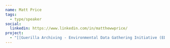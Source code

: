```yaml
---
name: Matt Price
tags:
  - type/speaker
social:
  linkedin: https://www.linkedin.com/in/matthewwprice/
project:
  - "[[Guerilla Archiving - Environmental Data Gathering Initiative (EDGI)]]"
---
```


